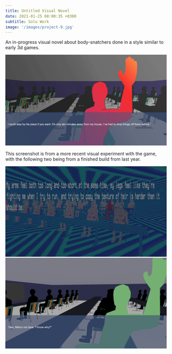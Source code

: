 ```yaml
---
title: Untitled Visual Novel
date: 2021-01-25 08:00:35 +0300
subtitle: Solo Work
image: '/images/project-9.jpg'
---
```


An in-progress visual novel about body-snatchers done in a style similar to early 3d games.

<div class="gallery-box">
  <div class="gallery">
    <img src="/images/project-9.jpg" alt="Project">
  </div>
</div>

This screenshot is from a more recent visual experiment with the game, with the following two being from a finished build from last year.

<div class="gallery-box">
  <div class="gallery">
    <img src="/images/vn1.png" alt="Project">
  </div>
</div>

<div class="gallery-box">
  <div class="gallery">
    <img src="/images/vn2.png" alt="Project">
  </div>
</div>
